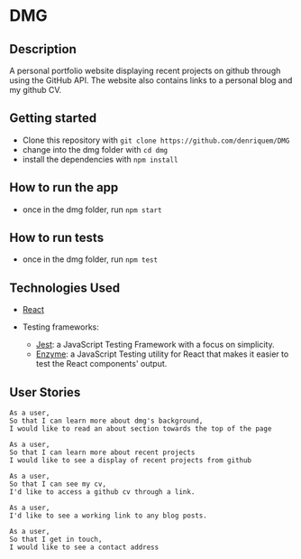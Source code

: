 # DMG

## Description

A personal portfolio website displaying recent projects on github through using the GitHub API. The website also contains links to a personal blog and my github CV.

## Getting started

- Clone this repository with `git clone https://github.com/denriquem/DMG`
- change into the dmg folder with `cd dmg`
- install the dependencies with `npm install`

## How to run the app

- once in the dmg folder, run `npm start`

## How to run tests

- once in the dmg folder, run `npm test`

## Technologies Used

- [React](https://reactjs.org/)

* Testing frameworks:

  - [Jest](https://jestjs.io/): a JavaScript Testing Framework with a focus on simplicity.
  - [Enzyme](https://www.npmjs.com/package/enzyme): a JavaScript Testing utility for React that makes it easier to test the React components' output.

## User Stories

```
As a user,
So that I can learn more about dmg's background,
I would like to read an about section towards the top of the page

As a user,
So that I can learn more about recent projects
I would like to see a display of recent projects from github

As a user,
So that I can see my cv,
I'd like to access a github cv through a link.

As a user,
I'd like to see a working link to any blog posts.

As a user,
So that I get in touch,
I would like to see a contact address



```
